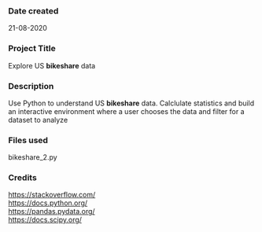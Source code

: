 ### Date created
21-08-2020

### Project Title
Explore US **bikeshare** data

### Description
Use Python to understand US **bikeshare** data. 
Calclulate statistics and build an interactive environment where a user chooses the data and filter for a dataset to analyze

### Files used
bikeshare_2.py

### Credits
https://stackoverflow.com/   
https://docs.python.org/  
https://pandas.pydata.org/  
https://docs.scipy.org/  

